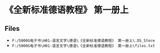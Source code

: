 # 《全新标准德语教程》 第一册上

## Files

- `F:/5000G电子书\H01-语言文字\德语\《全新标准德语教程》 第一册上\.DS_Store`
- `F:/5000G电子书\H01-语言文字\德语\《全新标准德语教程》 第一册上\files.txt`
